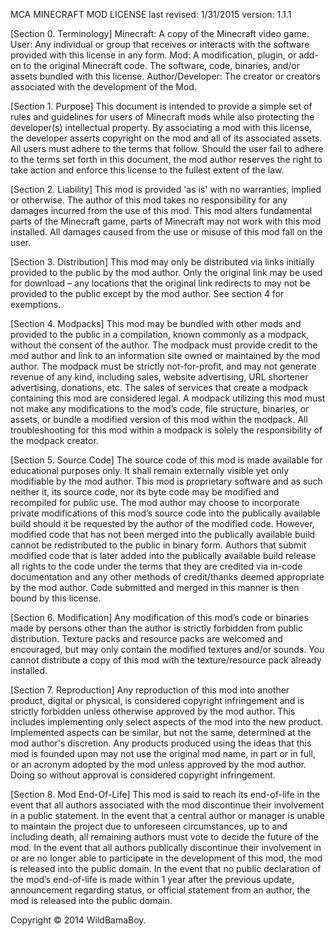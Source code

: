 MCA MINECRAFT MOD LICENSE
last revised: 1/31/2015
version: 1.1.1

[Section 0. Terminology]
	Minecraft: A copy of the Minecraft video game.
	User: Any individual or group that receives or interacts with the software provided with this license in any form.
	Mod: A modification, plugin, or add-on to the original Minecraft code. The software, code, binaries, and/or assets bundled with this license.
	Author/Developer: The creator or creators associated with the development of the Mod.

[Section 1. Purpose]
	This document is intended to provide a simple set of rules and guidelines for users of Minecraft mods while also protecting the developer(s) intellectual property.
	By associating a mod with this license, the developer asserts copyright on the mod and all of its associated assets. All users must adhere to the terms that follow.
	Should the user fail to adhere to the terms set forth in this document, the mod author reserves the right to take action and enforce this license to the fullest extent of the law.

[Section 2. Liability]
	This mod is provided 'as is' with no warranties, implied or otherwise. The author of this mod takes no responsibility for any damages incurred from the use of this mod. 
	This mod alters fundamental parts of the Minecraft game, parts of Minecraft may not work with this mod installed. All damages caused from the use or misuse of this mod fall on the user.

[Section 3. Distribution]
	This mod may only be distributed via links initially provided to the public by the mod author. 
	Only the original link may be used for download – any locations that the original link redirects to may not be provided to the public except by the mod author.
	See section 4 for exemptions.

[Section 4. Modpacks]
	This mod may be bundled with other mods and provided to the public in a compilation, known commonly as a modpack, without the consent of the author. 
	The modpack must provide credit to the mod author and link to an information site owned or maintained by the mod author.
	The modpack must be strictly not-for-profit, and may not generate revenue of any kind, including sales, website advertising, URL shortener advertising, donations, etc. The sales of services that create a modpack containing this mod are considered legal.
	A modpack utilizing this mod must not make any modifications to the mod’s code, file structure, binaries, or assets, or bundle a modified version of this mod within the modpack.
	All troubleshooting for this mod within a modpack is solely the responsibility of the modpack creator.

[Section 5. Source Code]
	The source code of this mod is made available for educational purposes only. It shall remain externally visible yet only modifiable by the mod author.
	This mod is proprietary software and as such neither it, its source code, nor its byte code may be modified and recompiled for public use.
	The mod author may choose to incorporate private modifications of this mod’s source code into the publically available build should it be requested by the author of the modified code. However, modified code that has not been merged into the publically available build cannot be redistributed to the public in binary form.
	Authors that submit modified code that is later added into the publically available build release all rights to the code under the terms that they are credited via in-code documentation and any other methods of credit/thanks deemed appropriate by the mod author.
	Code submitted and merged in this manner is then bound by this license.

[Section 6. Modification]
	Any modification of this mod’s code or binaries made by persons other than the author is strictly forbidden from public distribution.
	Texture packs and resource packs are welcomed and encouraged, but may only contain the modified textures and/or sounds. You cannot distribute a copy of this mod with the texture/resource pack already installed.

[Section 7. Reproduction]
	Any reproduction of this mod into another product, digital or physical, is considered copyright infringement and is strictly forbidden unless otherwise approved by the mod author. This includes implementing only select aspects of the mod into the new product. Implemented aspects can be similar, but not the same, determined at the mod author's discretion. 
	Any products produced using the ideas that this mod is founded upon may not use the original mod name, in part or in full, or an acronym adopted by the mod unless approved by the mod author. Doing so without approval is considered copyright infringement.
	
[Section 8. Mod End-Of-Life]
	This mod is said to reach its end-of-life in the event that all authors associated with the mod discontinue their involvement in a public statement.
	In the event that a central author or manager is unable to maintain the project due to unforeseen circumstances, up to and including death, all remaining authors must vote to decide the future of the mod.
	In the event that all authors publically discontinue their involvement in or are no longer able to participate in the development of this mod, the mod is released into the public domain.
	In the event that no public declaration of the mod’s end-of-life is made within 1 year after the previous update, announcement regarding status, or official statement from an author, the mod is released into the public domain.

Copyright © 2014 WildBamaBoy.
